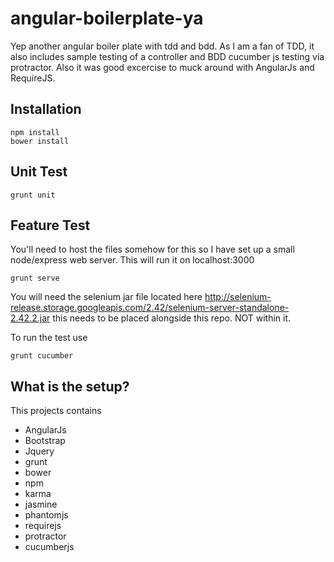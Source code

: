 angular-boilerplate-ya
======================

Yep another angular boiler plate with tdd and bdd.  As I am a fan of TDD, it also includes sample testing of a controller and BDD cucumber js testing via protractor.
Also it was good excercise to muck around with AngularJs and RequireJS.

Installation
-------------
```
npm install
bower install
```

Unit Test
---------
```
grunt unit
```


Feature Test
---------
You'll need to host the files somehow for this so I have set up a small node/express web server.  This will run it on localhost:3000

```
grunt serve
```

You will need the selenium jar file located here 
http://selenium-release.storage.googleapis.com/2.42/selenium-server-standalone-2.42.2.jar
this needs to be placed alongside this repo.  NOT within it.

To run the test use

```
grunt cucumber
```



What is the setup?
--------------
This projects contains

* AngularJs
* Bootstrap
* Jquery
* grunt
* bower
* npm
* karma
* jasmine
* phantomjs
* requirejs
* protractor
* cucumberjs



